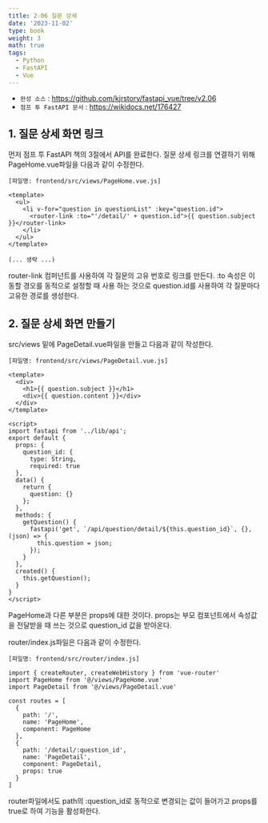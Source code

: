 ```yaml
---
title: 2-06 질문 상세
date: '2023-11-02'
type: book
weight: 3
math: true
tags:
  - Python
  - FastAPI
  - Vue
---
```


- `완성 소스` : https://github.com/kjrstory/fastapi_vue/tree/v2.06
- `점프 투 FastAPI 문서` : https://wikidocs.net/176427


## 1. 질문 상세 화면 링크 
먼저 점프 투 FastAPI 책의 3절에서 API를 완료한다. 
질문 상세 링크를 연결하기 위해 PageHome.vue파일을 다음과 같이 수정한다.

`[파일명: frontend/src/views/PageHome.vue.js]`
```vue{hl_lines=[4]}
<template>
  <ul>
    <li v-for="question in questionList" :key="question.id">
      <router-link :to="'/detail/' + question.id">{{ question.subject }}</router-link>
    </li>
  </ul>
</template>

(... 생략 ...)
```
router-link 컴퍼넌트를 사용하여 각 질문의 고유 번호로 링크를 만든다. :to 속성은 이동할 경오를 동적으로 설정할 때 사용 하는 것으로 question.id를 사용하여 각 질문마다 고유한 경로를 생성한다.


## 2. 질문 상세 화면 만들기 
src/views 밑에 PageDetail.vue파일을 만들고 다음과 같이 작성한다.

`[파일명: frontend/src/views/PageDetail.vue.js]`
```vue
<template>
  <div>
    <h1>{{ question.subject }}</h1>
    <div>{{ question.content }}</div>
  </div>
</template>

<script>
import fastapi from '../lib/api';
export default {
  props: {
    question_id: {
      type: String,
      required: true
  },
  data() {
    return {
      question: {}
    };
  },
  methods: {
    getQuestion() {
      fastapi('get', `/api/question/detail/${this.question_id}`, {}, (json) => {
        this.question = json;
      });
    }
  },
  created() {
    this.getQuestion();
  }
}
</script>
```
PageHome과 다른 부분은 props에 대한 것이다. props는 부모 컴포넌트에서 속성값을 전달받을 때 쓰는 것으로 question_id 값을 받아온다.


router/index.js파일은 다음과 같이 수정한다. 

`[파일명: frontend/src/router/index.js]`
```javascript{hl_lines=[3, "11-16"]}
import { createRouter, createWebHistory } from 'vue-router'
import PageHome from '@/views/PageHome.vue'
import PageDetail from '@/views/PageDetail.vue'

const routes = [
  {
    path: '/',
    name: 'PageHome',
    component: PageHome
  },
  {
    path: '/detail/:question_id',
    name: 'PageDetail',
    component: PageDetail,
    props: true  
  }
]
```

router파일에서도 path의 :question_id로 동적으로 변경되는 값이 들어가고 props를 true로 하여 기능을 활성화한다.
